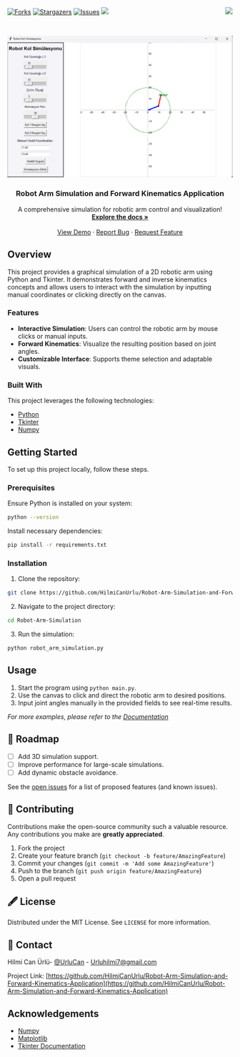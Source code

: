 [![Forks][forks-shield]][forks-url]
[![Stargazers][stars-shield]][stars-url]
[![Issues][issues-shield]][issues-url]
<a href="https://www.linkedin.com/in/hilmi-can-ürlü-6a7855329" target="_blank">
    <img src="https://img.shields.io/badge/LinkedIn-0077B5?style=for-the-badge&logo=linkedin&logoColor=white" target="_blank" />
  </a>
<img align="right" src="https://visitor-badge.laobi.icu/badge?page_id=HilmiCanUrlu.Robot-Arm-Simulation-and-Forward-Kinematics-Application" />

<!-- PROJECT LOGO -->
<br />
<p align="center">
  <a>
    <img src="assets/GUI_v2.5.png" alt="Guı" >
  </a>

  <h3 align="center">Robot Arm Simulation and Forward Kinematics Application</h3>

  <p align="center">
    A comprehensive simulation for robotic arm control and visualization!
    <br />
    <a href="https://github.com/HilmiCanUrlu/Robot-Arm-Simulation-and-Forward-Kinematics-Application"><strong>Explore the docs »</strong></a>
    <br />
    <br />
    <a href="https://github.com/HilmiCanUrlu/Robot-Arm-Simulation-and-Forward-Kinematics-Application">View Demo</a>
    ·
    <a href="https://github.com/HilmiCanUrlu/Robot-Arm-Simulation-and-Forward-Kinematics-Application/issues">Report Bug</a>
    ·
    <a href="https://github.com/HilmiCanUrlu/Robot-Arm-Simulation-and-Forward-Kinematics-Application/issues">Request Feature</a>
  </p>
</p>

<!-- ABOUT THE PROJECT -->
## Overview

This project provides a graphical simulation of a 2D robotic arm using Python and Tkinter. It demonstrates forward and inverse kinematics concepts and allows users to interact with the simulation by inputting manual coordinates or clicking directly on the canvas.

### Features
- **Interactive Simulation**: Users can control the robotic arm by mouse clicks or manual inputs.
- **Forward Kinematics**: Visualize the resulting position based on joint angles.
- **Customizable Interface**: Supports theme selection and adaptable visuals.

### Built With
This project leverages the following technologies:
- [Python](https://www.python.org/)
- [Tkinter](https://wiki.python.org/moin/TkInter)
- [Numpy](https://numpy.org/)

<!-- GETTING STARTED -->
## Getting Started

To set up this project locally, follow these steps.

### Prerequisites

Ensure Python is installed on your system:
```sh
python --version
```
Install necessary dependencies:
```sh
pip install -r requirements.txt
```

### Installation

1. Clone the repository:
```sh
git clone https://github.com/HilmiCanUrlu/Robot-Arm-Simulation-and-Forward-Kinematics-Application.git
```
2. Navigate to the project directory:
```sh
cd Robot-Arm-Simulation
```
3. Run the simulation:
```sh
python robot_arm_simulation.py
```

<!-- USAGE EXAMPLES -->
## Usage

1. Start the program using `python main.py`.
2. Use the canvas to click and direct the robotic arm to desired positions.
3. Input joint angles manually in the provided fields to see real-time results.

_For more examples, please refer to the [Documentation](https://github.com/HilmiCanUrlu/Robot-Arm-Simulation-and-Forward-Kinematics-Application/wiki)_

<!-- ROADMAP -->
## 🚧 Roadmap

- [ ] Add 3D simulation support.
- [ ] Improve performance for large-scale simulations.
- [ ] Add dynamic obstacle avoidance.

See the [open issues](https://github.com/HilmiCanUrlu/Robot-Arm-Simulation-and-Forward-Kinematics-Application/issues) for a list of proposed features (and known issues).

<!-- CONTRIBUTING -->
## 🤝 Contributing

Contributions make the open-source community such a valuable resource. Any contributions you make are **greatly appreciated**.

1. Fork the project
2. Create your feature branch (`git checkout -b feature/AmazingFeature`)
3. Commit your changes (`git commit -m 'Add some AmazingFeature'`)
4. Push to the branch (`git push origin feature/AmazingFeature`)
5. Open a pull request

<!-- LICENSE -->
## 🖋️ License

Distributed under the MIT License. See `LICENSE` for more information.

<!-- CONTACT -->
## 📧 Contact

Hilmi Can Ürlü- [@UrluCan](https://x.com/UrluCan) - Urluhilmi7@gmail.com

Project Link: [https://github.com/HilmiCanUrlu/Robot-Arm-Simulation-and-Forward-Kinematics-Application](https://github.com/HilmiCanUrlu/Robot-Arm-Simulation-and-Forward-Kinematics-Application)

<!-- ACKNOWLEDGEMENTS -->
## Acknowledgements

- [Numpy](https://numpy.org/)
- [Matplotlib](https://matplotlib.org/)
- [Tkinter Documentation](https://wiki.python.org/moin/TkInter)

<!-- MARKDOWN LINKS & IMAGES -->
<!-- https://www.markdownguide.org/basic-syntax/#reference-style-links -->
[forks-shield]: https://img.shields.io/github/forks/HilmiCanUrlu/Robot-Arm-Simulation-and-Forward-Kinematics-Application?style=for-the-badge
[forks-url]: https://github.com/HilmiCanUrlu/Robot-Arm-Simulation-and-Forward-Kinematics-Application/network/members
[stars-shield]: https://img.shields.io/github/stars/HilmiCanUrlu/Robot-Arm-Simulation-and-Forward-Kinematics-Application?style=for-the-badge
[stars-url]: https://github.com/HilmiCanUrlu/Robot-Arm-Simulation-and-Forward-Kinematics-Application/stargazers
[issues-shield]: https://img.shields.io/github/issues/HilmiCanUrlu/Robot-Arm-Simulation-and-Forward-Kinematics-Application?style=for-the-badge
[issues-url]: https://github.com/HilmiCanUrlu/Robot-Arm-Simulation-and-Forward-Kinematics-Application/issues


